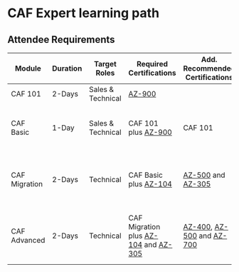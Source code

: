 # CAF Expert learning path

## Attendee Requirements

| Module        | Duration | Target Roles      | Required Certifications                                                                                                                                                          | Add. Recommended Certifications                                                                                                                                                                                                                  | Pre-Learning                                                                                                                                                                                                                                         | Azure Subscription                                                   | Lab Notes                                                                                                                                                                                                                               |
| ------------- | -------- | ----------------- | -------------------------------------------------------------------------------------------------------------------------------------------------------------------------------- | ------------------------------------------------------------------------------------------------------------------------------------------------------------------------------------------------------------------------------------------- | ---------------------------------------------------------------------------------------------------------------------------------------------------------------------------------------------------------------------------------------------------- |:-------------------------------------------------------------------- | --------------------------------------------------------------------------------------------------------------------------------------------------------------------------------------------------------------------------------------- |
| CAF 101       | 2-Days   | Sales & Technical | [AZ-900](https://docs.microsoft.com/en-us/learn/certifications/exams/az-900)                                                                                                     |                                                                                                                                                                                                                                             | [The business value of Microsoft Azure](https://docs.microsoft.com/en-us/learn/paths/learn-business-value-of-azure/)                                                                                                                                 | Not required                                                         |                                                                                                                                                                                                                                         |
| CAF Basic     | 1-Day    | Sales & Technical | CAF 101 plus [AZ-900](https://docs.microsoft.com/en-us/learn/certifications/exams/az-900)                                                                                        | CAF 101                                                                                                                                                                                                                                     |                                                                                                                                                                                                                                                      | Required per Team; each individual with Owner RBAC role              |                                                                                                                                                                                                                                         |
| CAF Migration | 2-Days   | Technical         | CAF Basic plus [AZ-104](https://docs.microsoft.com/en-us/learn/certifications/exams/az-104)                                                                                      | [AZ-500](https://docs.microsoft.com/en-us/learn/certifications/exams/az-500) and [AZ-305](https://docs.microsoft.com/en-us/learn/certifications/exams/az-305)                                                                               | [Applications and infrastructure migration and modernization](https://docs.microsoft.com/en-us/learn/modules/app-and-infra-migration-and-modernization/)                                                                                             | Required per Team; each individual with Owner RBAC role              | [Deploy this lab environment at least 1 day before HOL](https://github.com/jonathan-vella/MCW-Line-of-business-application-migration/blob/master/Hands-on%20lab/Before%20the%20HOL%20-%20Line-of-business%20application%20migration.md) |
| CAF Advanced  | 2-Days   | Technical         | CAF Migration plus [AZ-104](https://docs.microsoft.com/en-us/learn/certifications/exams/az-104) and [AZ-305](https://docs.microsoft.com/en-us/learn/certifications/exams/az-305) | [AZ-400](https://docs.microsoft.com/en-us/learn/certifications/exams/az-400), [AZ-500](https://docs.microsoft.com/en-us/learn/certifications/exams/az-500) and [AZ-700](https://docs.microsoft.com/en-us/learn/certifications/exams/az-700) | [Build a cloud governance strategy on Azure](https://docs.microsoft.com/en-us/learn/modules/build-cloud-governance-strategy-azure/) and [Enterprise Scale Architecture](https://docs.microsoft.com/en-us/learn/paths/enterprise-scale-architecture/) | Required per individual with Owner RBAC rolen and Tenant Root Access | Make sure that you have the necessary permissions                                                                                                                                                                                       |
